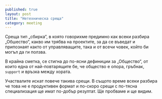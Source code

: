 ```yaml
---
published: true
layout: post
title: "Нетехническа среща"
category: meeting
---
```


Среща тип „сбирка“, в която говорихме предимно как всеки разбира „Обшество“, какво им трябва на проектите,
за да се въведат и припознаят както от управляващите, така и от всечи човек, който би могъл да ги ползва.

В крайна сметка, се стигна до по-ясни дефиниции за „Общество“, от които
една от най-повтарящите бе, че общество е опора, гръбнак, `support` и връзка между хората.

Участвалите искат повече такива срещи. В същото време всеки разбира че това не е продуктивен формат и по-скоро
срещи с по-тясна специализация ще имат по-добър резултат. Ще пробваме и ще видим.